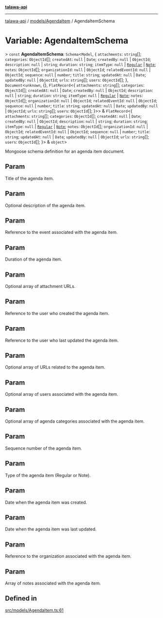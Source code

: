[**talawa-api**](../../../README.md)

***

[talawa-api](../../../modules.md) / [models/AgendaItem](../README.md) / AgendaItemSchema

# Variable: AgendaItemSchema

\> `const` **AgendaItemSchema**: `Schema`\<`Model`, \{ `attachments`: `string`[]; `categories`: `ObjectId`[]; `createdAt`: `null` \| `Date`; `createdBy`: `null` \| `ObjectId`; `description`: `null` \| `string`; `duration`: `string`; `itemType`: `null` \| [`Regular`](../enumerations/ItemType.md#regular) \| [`Note`](../enumerations/ItemType.md#note); `notes`: `ObjectId`[]; `organizationId`: `null` \| `ObjectId`; `relatedEventId`: `null` \| `ObjectId`; `sequence`: `null` \| `number`; `title`: `string`; `updatedAt`: `null` \| `Date`; `updatedBy`: `null` \| `ObjectId`; `urls`: `string`[]; `users`: `ObjectId`[]; \}, `Document`\<`unknown`, \{\}, `FlatRecord`\<\{ `attachments`: `string`[]; `categories`: `ObjectId`[]; `createdAt`: `null` \| `Date`; `createdBy`: `null` \| `ObjectId`; `description`: `null` \| `string`; `duration`: `string`; `itemType`: `null` \| [`Regular`](../enumerations/ItemType.md#regular) \| [`Note`](../enumerations/ItemType.md#note); `notes`: `ObjectId`[]; `organizationId`: `null` \| `ObjectId`; `relatedEventId`: `null` \| `ObjectId`; `sequence`: `null` \| `number`; `title`: `string`; `updatedAt`: `null` \| `Date`; `updatedBy`: `null` \| `ObjectId`; `urls`: `string`[]; `users`: `ObjectId`[]; \}\>\> & `FlatRecord`\<\{ `attachments`: `string`[]; `categories`: `ObjectId`[]; `createdAt`: `null` \| `Date`; `createdBy`: `null` \| `ObjectId`; `description`: `null` \| `string`; `duration`: `string`; `itemType`: `null` \| [`Regular`](../enumerations/ItemType.md#regular) \| [`Note`](../enumerations/ItemType.md#note); `notes`: `ObjectId`[]; `organizationId`: `null` \| `ObjectId`; `relatedEventId`: `null` \| `ObjectId`; `sequence`: `null` \| `number`; `title`: `string`; `updatedAt`: `null` \| `Date`; `updatedBy`: `null` \| `ObjectId`; `urls`: `string`[]; `users`: `ObjectId`[]; \}\> & `object`\>

Mongoose schema definition for an agenda item document.

## Param

Title of the agenda item.

## Param

Optional description of the agenda item.

## Param

Reference to the event associated with the agenda item.

## Param

Duration of the agenda item.

## Param

Optional array of attachment URLs.

## Param

Reference to the user who created the agenda item.

## Param

Reference to the user who last updated the agenda item.

## Param

Optional array of URLs related to the agenda item.

## Param

Optional array of users associated with the agenda item.

## Param

Optional array of agenda categories associated with the agenda item.

## Param

Sequence number of the agenda item.

## Param

Type of the agenda item (Regular or Note).

## Param

Date when the agenda item was created.

## Param

Date when the agenda item was last updated.

## Param

Reference to the organization associated with the agenda item.

## Param

Array of notes associated with the agenda item.

## Defined in

[src/models/AgendaItem.ts:61](https://github.com/PalisadoesFoundation/talawa-api/blob/3a5276aff43f5de4f7fab3ec9683a420dcdc7a06/src/models/AgendaItem.ts#L61)
